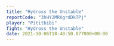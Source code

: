```yaml
---
title: "Hydross the Unstable"
reportCode: "3hHY2MRKgrdDkTPj"
player: "Pititbibi"
fight: "Hydross the Unstable"
date: 2021-10-06T18:48:50.877000+00:00
---
```

